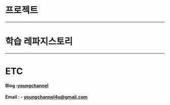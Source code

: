 # 프로젝트


---
# 학습 레파지스토리


---
# ETC
#### Blog    :[youngchannel](https://youngchannel.co.kr/)
#### Email  : - youngchannel4u@gmail.com
